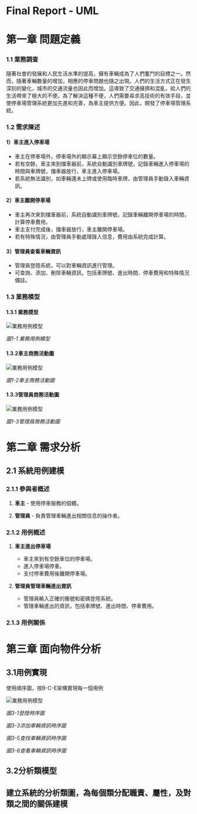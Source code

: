 # Final Report - UML

# 第一章 問題定義

### 1.1 業務調查

隨著社會的發展和人民生活水準的提高，擁有車輛成為了人們奮鬥的目標之一。然而，隨著車輛數量的增加，相應的停車問題也隨之出現。人們的生活方式正在發生深刻的變化，城市的交通流量也因此而增加。這導致了交通擁擠和混亂，給人們的生活帶來了極大的不便。為了解決這種不便，人們需要尋求高技術的有效手段，並使停車場管理系統更加先進和完善，為車主提供方便。因此，開發了停車場管理系統。

### 1.2 需求陳述

#### 1）車主進入停車場

- 車主在停車場外，停車場外的顯示幕上顯示空餘停車位的數量。
- 若有空餘，車主來到擋車器前，系統自動識別車牌號，記錄車輛進入停車場的時間與車牌號，擋車器放行，車主進入停車場。
- 若系統無法識別，如車輛還未上牌或使用臨時車牌，由管理員手動錄入車輛資訊。

#### 2）車主離開停車場

- 車主再次來到擋車器前，系統自動識別車牌號，記錄車輛離開停車場的時間，計算停車費用。
- 車主支付完成後，擋車器放行，車主離開停車場。
- 若有特殊情況，由管理員手動處理錄入信息，費用由系統完成計算。

#### 3）管理員查看車輛資訊

- 管理員登陸系統，可以對車輛資訊進行管理。
- 可查詢、添加、刪除車輛資訊，包括車牌號、進出時間、停車費用和特殊情況備註。

 ### 1.3 業務模型

#### 1.3.1 業務模型
![業務用例模型](https://github.com/BAGLE102/final-report-UML/assets/146699756/6eeef1f7-beb9-4908-877f-d801e6e39814)

*圖1-1 業務用例模型*

#### 1.3.2車主商務活動圖
![業務用例模型](https://github.com/BAGLE102/final-report-UML/assets/146699756/fe5e90af-c6b8-49d2-a707-723a744ee6a6)

*圖1-2車主商務活動圖*

#### 1.3.3管理員商務活動圖
![業務用例模型](https://github.com/BAGLE102/final-report-UML/assets/146699756/e65d2c73-c082-4098-9794-18692151779b)

*圖1-3管理員商務活動圖*

# 第二章 需求分析

## 2.1 系統用例建模

### 2.1.1 參與者概述

1. **車主** - 使用停車服務的個體。

2. **管理員** - 負責管理車輛進出相關信息的操作者。

### 2.1.2 用例概述

1. **車主進出停車場**
   - 車主來到有空餘車位的停車場。
   - 進入停車場停車。
   - 支付停車費用後離開停車場。

2. **管理員管理車輛進出資訊**
   - 管理員輸入正確的賬號和密碼登陸系統。
   - 管理車輛進出的資訊，包括車牌號、進出時間、停車費用。

### 2.1.3 用例關係

# 第三章 面向物件分析

## 3.1用例實現

使用順序圖，按B-C-E架構實現每一個用例

![業務用例模型](https://github.com/BAGLE102/final-report-UML/assets/146699756/698e4c33-8806-48b3-a4bf-3bbe96d9fb34)

*圖3-1登陸時序圖*

*圖3-3添加車輛資訊時序圖*

*圖3-5查找車輛資訊時序圖*

*圖3-6查看車輛資訊時序圖*

## 3.2分析類模型
建立系統的分析類圖，為每個類分配職責、屬性，及對類之間的關係建模
---



